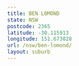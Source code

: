 ```yaml
---
title: BEN LOMOND
state: NSW
postcode: 2365
latitude: -30.115913
longitude: 151.673028
url: /nsw/ben-lomond/
layout: suburb
---
```

